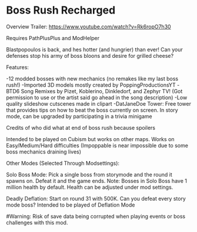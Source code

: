 # Boss Rush Recharged

Overview Trailer: https://www.youtube.com/watch?v=Rk6ropO7h30

Requires PathPlusPlus and ModHelper

Blastpopoulos is back, and hes hotter (and hungrier) than ever! Can your defenses stop his army of boss bloons and desire for grilled cheese? 

Features:

-12 modded bosses with new mechanics (no remakes like my last boss rush!)
-Imported 3D models mostly created by PoppingProductionsYT
-BTD6 Song Remixes by Pizet, Koblerino, Dinkledorf, and Zephyr TV! (Got permission to use or the artist said go ahead in the song description)
-Low quality slideshow cutscenes made in clipart
-DatJaneDoe Tower: Free tower that provides tips on how to beat the boss currently on screen. In story mode, can be upgraded by participating in a trivia minigame

Credits of who did what at end of boss rush because spoilers

Intended to be played on Cubism but works on other maps. Works on Easy/Medium/Hard difficulties (Impoppable is near impossible due to some boss mechanics draining lives)

Other Modes (Selected Through Modsettings):

Solo Boss Mode: Pick a single boss from storymode and the round it spawns on. Defeat it and the game ends.
Note: Bosses in Solo Boss have 1 million health by default. Health can be adjusted under mod settings.

Deadly Deflation: Start on round 31 with 500K. Can you defeat every story mode boss? Intended to be played of Deflation Mode 

#Warning: Risk of save data being corrupted when playing events or boss challenges with this mod.
